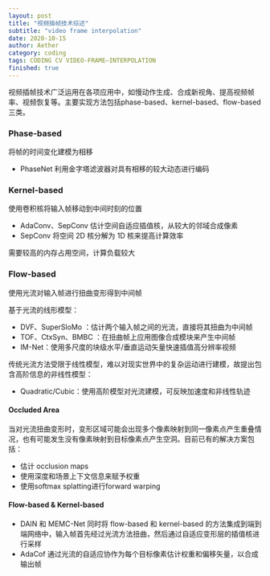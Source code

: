 ```yaml
---
layout: post
title: "视频插帧技术综述"
subtitle: "video frame interpolation"
date: 2020-10-15
author: Aether
category: coding
tags: CODING CV VIDEO-FRAME—INTERPOLATION
finished: true
---
```


视频插帧技术广泛运用在各项应用中，如慢动作生成、合成新视角、提高视频帧率、视频恢复等。主要实现方法包括phase-based、kernel-based、flow-based 三类。

### Phase-based


将帧的时间变化建模为相移

- PhaseNet 利用金字塔滤波器对具有相移的较大动态进行编码

### Kernel-based

使用卷积核将输入帧移动到中间时刻的位置

- AdaConv、SepConv 估计空间自适应插值核，从较大的邻域合成像素
- SepConv 将空间 2D 核分解为 1D 核来提高计算效率

需要较高的内存占用空间，计算负载较大

### Flow-based

使用光流对输入帧进行扭曲变形得到中间帧

基于光流的线形模型：

- DVF、SuperSloMo ：估计两个输入帧之间的光流，直接将其扭曲为中间帧
- TOF、CtxSyn、BMBC ：在扭曲帧上应用图像合成模块来产生中间帧
- IM-Net：使用多尺度的块级水平/垂直运动矢量快速插值高分辨率视频

传统光流方法受限于线性模型，难以对现实世界中的复杂运动进行建模，故提出包含高阶信息的非线性模型：

- Quadratic/Cubic：使用高阶模型对光流建模，可反映加速度和非线性轨迹

#### Occluded Area

当对光流扭曲变形时，变形区域可能会出现多个像素映射到同一像素点产生重叠情况，也有可能发生没有像素映射到目标像素点产生空洞。目前已有的解决方案包括：

-  估计 occlusion maps
-  使用深度和场景上下文信息来赋予权重
-  使用softmax splatting进行forward warping

#### Flow-based & Kernel-based

- DAIN 和 MEMC-Net 同时将 flow-based 和 kernel-based 的方法集成到端到端网络中，输入帧首先经过光流方法扭曲，然后通过自适应变形层的插值核进行采样
- AdaCof 通过光流的自适应协作为每个目标像素估计权重和偏移矢量，以合成输出帧